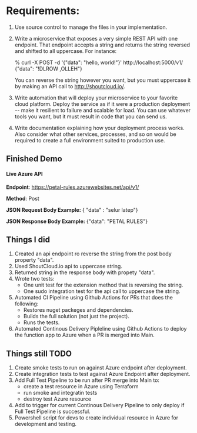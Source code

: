 #  Requirements:

1. Use source control to manage the files in your implementation. 

2. Write a microservice that exposes a very simple REST API with one endpoint. That
endpoint accepts a string and returns the string reversed and shifted to all uppercase.
For instance:

    % curl -X POST -d '{"data": "hello, world!"}'
    http://localhost:5000/v1/
    {"data": "!DLROW ,OLLEH"}

    You can reverse the string however you want, but you must uppercase it by making an API call to
    http://shoutcloud.io/.

3. Write automation that will deploy your microservice to your favorite cloud platform.
Deploy the service as if it were a production deployment -- make it resilient to failure and
scalable for load. You can use whatever tools you want, but it must result in code that
you can send us. 

4. Write documentation explaining how your deployment process works. Also consider
what other services, processes, and so on would be required to create a full environment
suited to production use.

## Finished Demo

#### Live Azure API

**Endpoint**: https://petal-rules.azurewebsites.net/api/v1/

**Method**: Post

**JSON Request Body Example:** 
{ "data" : "selur latep"}

**JSON Response Body Example:**
{"data": "PETAL RULES"}

## Things I did

1. Created an api endpoint ro reverse the string from the post body property "data".
2. Used ShoutCloud.io api to uppercase string.
3. Returned string in the response  body with propety "data".
4. Wrote two tests:
   + One unit test for the extension method that is reversing the string.
   + One sudo integration test for the api call to uppercase the string.
5. Automated CI Pipeline using Github Actions for PRs that does the following:
   + Restores nuget packeges and dependencies.
   + Builds the full solution (not just the project).
   + Runs the tests.
6. Automated Continous Delivery Pipleline using Github Actions to deploy the function app to Azure when a PR is merged into Main.


## Things still TODO
1. Create smoke tests to run on against Azure endpoint after deployment.
2. Create integration tests to test against Azure Endpoint after deployment.
3. Add Full Test Pipeline to be run after PR merge into Main to:
   + create a test resource in Azure using Terraform
   + run smoke and integratin tests
   + destroy test Azure resource
4. Add to trigger for current Continous Delivery Pipeline to only deploy if Full Test Pipeline is successful.
5. Powershell script for devs to create individual resource in Azure for development and testing.
